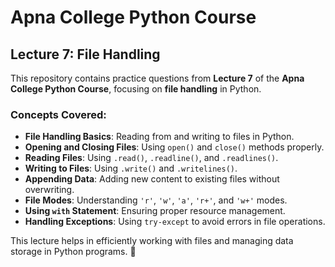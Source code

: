 # Apna College Python Course  
## Lecture 7: File Handling  

This repository contains practice questions from **Lecture 7** of the **Apna College Python Course**, focusing on **file handling** in Python.  

### Concepts Covered:  
- **File Handling Basics**: Reading from and writing to files in Python.  
- **Opening and Closing Files**: Using `open()` and `close()` methods properly.  
- **Reading Files**: Using `.read()`, `.readline()`, and `.readlines()`.  
- **Writing to Files**: Using `.write()` and `.writelines()`.  
- **Appending Data**: Adding new content to existing files without overwriting.  
- **File Modes**: Understanding `'r'`, `'w'`, `'a'`, `'r+'`, and `'w+'` modes.  
- **Using `with` Statement**: Ensuring proper resource management.  
- **Handling Exceptions**: Using `try-except` to avoid errors in file operations.  

This lecture helps in efficiently working with files and managing data storage in Python programs. 🚀
